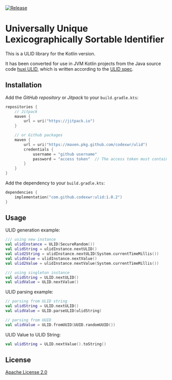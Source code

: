 [![Release](https://jitpack.io/v/codexwr/ulid.svg)](https://jitpack.io/#codexwr/ulid)

# Universally Unique Lexicographically Sortable Identifier
This is a ULID library for the Kotlin version. <br/>

It has been converted for use in JVM Kotlin projects from the Java source code [huxi ULID](https://github.com/huxi/sulky/tree/master/sulky-ulid), which is written according to the [ULID spec](https://github.com/ulid/spec).


## Installation
Add the *GitHub repository* or *Jitpack* to your `build.gradle.kts`:
```kotlin
repositories {
    // Jitpack
    maven {
        url = uri("https://jitpack.io")
    }

    // or Github packages
    maven {
        url = uri("https://maven.pkg.github.com/codexwr/ulid")
        credentials {
            username = "github username"
            password = "access token"  // The access token must contain 'read:packages' permission.
        }
    }
}
```

Add the dependency to your `build.gradle.kts`:
```kotlin
dependencies {
    implementation("com.github.codexwr:ulid:1.0.2")
}
```
## Usage
ULID generation example:

```kotlin
/// using new instance
val ulidInstance = ULID(SecureRandom())
val ulidString = ulidInstance.nextULID()
val ulid2String = ulidInstance.nextULID(System.currentTimeMillis())
val ulidValue = ulidInstance.nextValue()
val ulid2Value = ulidInstance.nextValue(System.currentTimeMillis())

/// using singleton instance
val ulidString = ULID.nextULID()
val ulidValue = ULID.nextValue()
```

ULID parsing example:
```kotlin
// parsing from ULID string
val ulidString = ULID.nextULID()
val ulidValue = ULID.parseULID(ulidString)

// parsing from UUID
val ulidValue = ULID.fromUUID(UUID.randomUUID())
```

ULID Value to ULID String:
```kotlin
val ulidString = ULID.nextValue().toString()
```

## License
[Apache License 2.0](https://raw.githubusercontent.com/codexwr/ulid/main/LICENSE)
